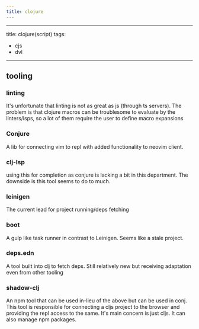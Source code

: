 ```yaml
---
title: clojure
---
```


---
title: clojure(script)
tags:
  - cjs
  - dvl
---

## tooling

### linting

It's unfortunate that linting is not as great as js (through ts servers).
The problem is that clojure macros can be troublesome to evaluate by the
linters/lsps, so a lot of them require the user to define macro expansions

### Conjure

A lib for connecting vim to repl with added functionality to neovim client.

### clj-lsp

using this for completion as conjure is lacking a bit in this department. The
downside is this tool seems to do to much.

### leinigen

The current lead for project running/deps fetching

### boot

A gulp like task runner in contrast to Leinigen. Seems like a stale project.

### deps.edn

A tool built into clj to fetch deps. Still relatively new but receiving
adaptation even from other tooling

### shadow-clj

An npm tool that can be used in-lieu of the above but can be used in conj.
This tool is responsible for connecting a cljs project to the browser and
providing the repl access to the same. It's main concern is just cljs. It can
also manage npm packages.
